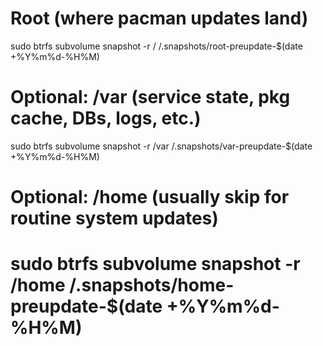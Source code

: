 # Root (where pacman updates land)
sudo btrfs subvolume snapshot -r / /.snapshots/root-preupdate-$(date +%Y%m%d-%H%M)

# Optional: /var (service state, pkg cache, DBs, logs, etc.)
sudo btrfs subvolume snapshot -r /var /.snapshots/var-preupdate-$(date +%Y%m%d-%H%M)

# Optional: /home (usually skip for routine system updates)
# sudo btrfs subvolume snapshot -r /home /.snapshots/home-preupdate-$(date +%Y%m%d-%H%M)
